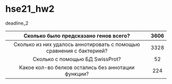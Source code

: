 # hse21_hw2
deadline_2


| Cколько было предсказано генов всего?                                | 3606 |
| :---: | :---: |
| Cколько из них удалось аннотировать с помощью сравнения с бактерией? | 3328 | 
| Сколько с помощью БД SwissProt?                                      | 52 | 
| Kакое кол-во белков остались без аннотации функции?                  | 224 | 
